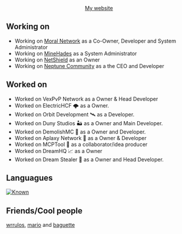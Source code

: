 <div align="center">
  <a href=https://jsexp.wtf>My website</a>
</div>

## Working on
- Working on [Moral Network](https://discord.moral.rip) as a Co-Owner, Developer and System Administrator
- Working on [MineHades](https://discord.gg/minehades) as a System Administrator
- Working on [NetShield](https://discord.gg/6KHXQvf4wt) as an Owner
- Working on [Neptune Community](https://discord.gg/Y3wtcd68WB) as a the CEO and Developer

## Worked on
- Worked on VexPvP Network as a Owner & Head Developer
- Worked on ElectricHCF 🌩️ as a Owner.
- Worked on Orbit Development 🛰️ as a Developer.
- Worked on Duny Studios 🏜️ as a Owner and Main Developer.
- Worked on DemolishMC 🔨 as a Owner and Developer.
- Worked on Aplaxy Network 🐍 as a Owner & Developer
- Worked on MCPTool 🧨 as a collaborator/idea producer
- Worked on DreamHQ 📈 as a Owner
- Worked on Dream Stealer 💭 as a Owner and Head Developer.

## Languagues

[![Known](https://skillicons.dev/icons?i=python,java,javascript,mysql,mongo,redis,flask,express,nginx)](https://skillicons.dev)

## Friends/Cool people
[wrrulos](https://github.com/wrrulos), [mario](https://github.com/PerroDev) and [baguette](https://github.com/ZenKun-04)
